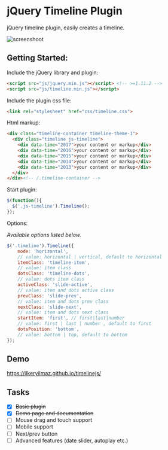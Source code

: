# jQuery Timeline Plugin
jQuery timeline plugin, easily creates a timeline.

![screenshoot](https://raw.githubusercontent.com/ilkeryilmaz/timelinejs/master/demo/img/example.png)

Getting Started:
-------

Include the jQuery library and plugin:

```html
<script src="js/jquery.min.js"></script> <!-- >=1.11.2 -->
<script src="js/timeline.min.js"></script>
```

Include the plugin css file:

```html
<link rel="stylesheet" href="css/timeline.css">
```


Html markup:

```html
<div class="timeline-container timeline-theme-1">
  <div class="timeline js-timeline">
    <div data-time="2017">your content or markup</div>
    <div data-time="2016">your content or markup</div>
    <div data-time="2015">your content or markup</div>
    <div data-time="2014">your content or markup</div>
    <div data-time="2013">your content or markup</div>
  </div>
</div><!-- /.timeline-container -->
```


Start plugin:

```js
$(function(){
  $('.js-timeline').Timeline();
});
```


Options:

_Available options listed below._
```js
$('.timeline').Timeline({
    mode: 'horizontal',
    // value: horizontal | vertical, default to horizontal
    itemClass: 'timeline-item',
    // value: item class
    dotsClass: 'timeline-dots',
    // value: dots item class
    activeClass: 'slide-active',
    // value: item and dots active class
    prevClass: 'slide-prev',
    // value: item and dots prev class
    nextClass: 'slide-next',
    // value: item and dots next class
    startItem: 'first', // first|last|number
    // value: first | last | number , default to first
    dotsPosition: 'bottom',
    // value: bottom | top, default to bottom
});
```


Demo
-------

https://ilkeryilmaz.github.io/timelinejs/


Tasks 
-------

- [x] ~~Basic plugin~~
- [x] ~~Demo page and documentation~~
- [ ] Mouse drag and touch support
- [ ] Mobile support
- [ ] Next/prev button
- [ ] Advanced features (date slider, autoplay etc.)

